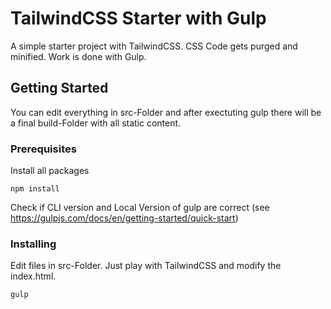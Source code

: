 # TailwindCSS Starter with Gulp

A simple starter project with TailwindCSS. CSS Code gets purged and minified. Work is done with Gulp.

## Getting Started

You can edit everything in src-Folder and after exectuting gulp there will be a final build-Folder with all static content.

### Prerequisites

Install all packages

```
npm install
```

Check if CLI version and Local Version of gulp are correct (see https://gulpjs.com/docs/en/getting-started/quick-start)
 
### Installing

Edit files in src-Folder. Just play with TailwindCSS and modify the index.html.


```
gulp
```



